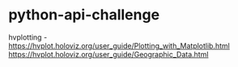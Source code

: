 # python-api-challenge

hvplotting - https://hvplot.holoviz.org/user_guide/Plotting_with_Matplotlib.html
https://hvplot.holoviz.org/user_guide/Geographic_Data.html